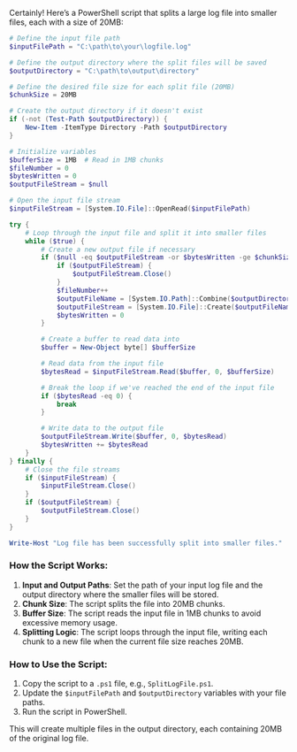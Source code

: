Certainly! Here’s a PowerShell script that splits a large log file into smaller files, each with a size of 20MB:

```powershell
# Define the input file path
$inputFilePath = "C:\path\to\your\logfile.log"

# Define the output directory where the split files will be saved
$outputDirectory = "C:\path\to\output\directory"

# Define the desired file size for each split file (20MB)
$chunkSize = 20MB

# Create the output directory if it doesn't exist
if (-not (Test-Path $outputDirectory)) {
    New-Item -ItemType Directory -Path $outputDirectory
}

# Initialize variables
$bufferSize = 1MB  # Read in 1MB chunks
$fileNumber = 0
$bytesWritten = 0
$outputFileStream = $null

# Open the input file stream
$inputFileStream = [System.IO.File]::OpenRead($inputFilePath)

try {
    # Loop through the input file and split it into smaller files
    while ($true) {
        # Create a new output file if necessary
        if ($null -eq $outputFileStream -or $bytesWritten -ge $chunkSize) {
            if ($outputFileStream) {
                $outputFileStream.Close()
            }
            $fileNumber++
            $outputFileName = [System.IO.Path]::Combine($outputDirectory, "logfile_part_$fileNumber.log")
            $outputFileStream = [System.IO.File]::Create($outputFileName)
            $bytesWritten = 0
        }

        # Create a buffer to read data into
        $buffer = New-Object byte[] $bufferSize

        # Read data from the input file
        $bytesRead = $inputFileStream.Read($buffer, 0, $bufferSize)

        # Break the loop if we've reached the end of the input file
        if ($bytesRead -eq 0) {
            break
        }

        # Write data to the output file
        $outputFileStream.Write($buffer, 0, $bytesRead)
        $bytesWritten += $bytesRead
    }
} finally {
    # Close the file streams
    if ($inputFileStream) {
        $inputFileStream.Close()
    }
    if ($outputFileStream) {
        $outputFileStream.Close()
    }
}

Write-Host "Log file has been successfully split into smaller files."
```

### How the Script Works:
1. **Input and Output Paths**: Set the path of your input log file and the output directory where the smaller files will be stored.
2. **Chunk Size**: The script splits the file into 20MB chunks.
3. **Buffer Size**: The script reads the input file in 1MB chunks to avoid excessive memory usage.
4. **Splitting Logic**: The script loops through the input file, writing each chunk to a new file when the current file size reaches 20MB.

### How to Use the Script:
1. Copy the script to a `.ps1` file, e.g., `SplitLogFile.ps1`.
2. Update the `$inputFilePath` and `$outputDirectory` variables with your file paths.
3. Run the script in PowerShell.

This will create multiple files in the output directory, each containing 20MB of the original log file.

